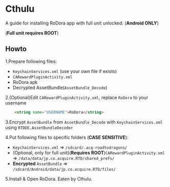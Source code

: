 # Cthulu
A guide for installing RoDora app with full unit unlocked. (**Android ONLY**)

(**Full unit requires ROOT**)

Howto
----
1.Prepare following files:
* `KeychainServices.xml` (use your own file if exists)
* `CARewardPluginActivity.xml`
* RoDora apk
* Decrypted AssetBundle(`AssetBundle_Decode`)

2.(Optional)Edit `CARewardPluginActivity.xml`, replace `RoDora` to your username
```html
    <string name="USERNAME">RoDora</string>
```
  
3.Encrypt `AssetBundle` from `AssetBundle_Decode` with `KeychainServices.xml` using `RTDDE.AssetBundleDecoder`

4.Put following files to specific folders (**CASE SENSITIVE**):
* `KeychainServices.xml` => `/sdcard/.acq-roadtodragons/`
* (Optional, only for full unit)(**Requires ROOT**)`CARewardPluginActivity.xml` => `/data/data/jp.co.acquire.RTD/shared_prefs/` 
* **Encrypted** `AssetBundle` => `/sdcard/Android/data/jp.co.acquire.RTD/files/`

5.Install & Open RoDora. Eaten by Cthulu.
